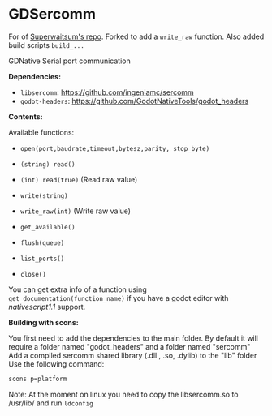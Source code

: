 # GDSercomm

For of [Superwaitsum's repo](https://github.com/Superwaitsum/GDSercomm). Forked to add a `write_raw` function. Also added build scripts `build_...`

GDNative Serial port communication

**Dependencies:**

- `libsercomm`: https://github.com/ingeniamc/sercomm
- `godot-headers`: https://github.com/GodotNativeTools/godot_headers

**Contents:**

Available functions:

- `open(port,baudrate,timeout,bytesz,parity, stop_byte)`

- `(string) read()`

- `(int) read(true)`	(Read raw value)

- `write(string)`

- `write_raw(int)`      (Write raw value)

- `get_available()`

- `flush(queue)`

- `list_ports()`

- `close()`

You can get extra info of a function using `get_documentation(function_name)` if you have a godot editor with *nativescript1.1* support.

**Building with scons:**

You first need to add the dependencies to the main folder.
By default it will require a folder named "godot_headers" and a folder named "sercomm"
Add a compiled sercomm shared library (.dll , .so, .dylib) to the "lib" folder
Use the following command:

```sh
scons p=platform
```

Note: At the moment on linux you need to copy the libsercomm.so to /usr/lib/ and run `ldconfig`
